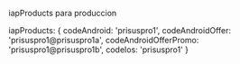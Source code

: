 iapProducts para produccion

iapProducts: {
    codeAndroid: 'prisuspro1',
    codeAndroidOffer: 'prisuspro1@prisuspro1a',
    codeAndroidOfferPromo: 'prisuspro1@prisuspro1b',
    codeIos: 'prisuspro1'
}